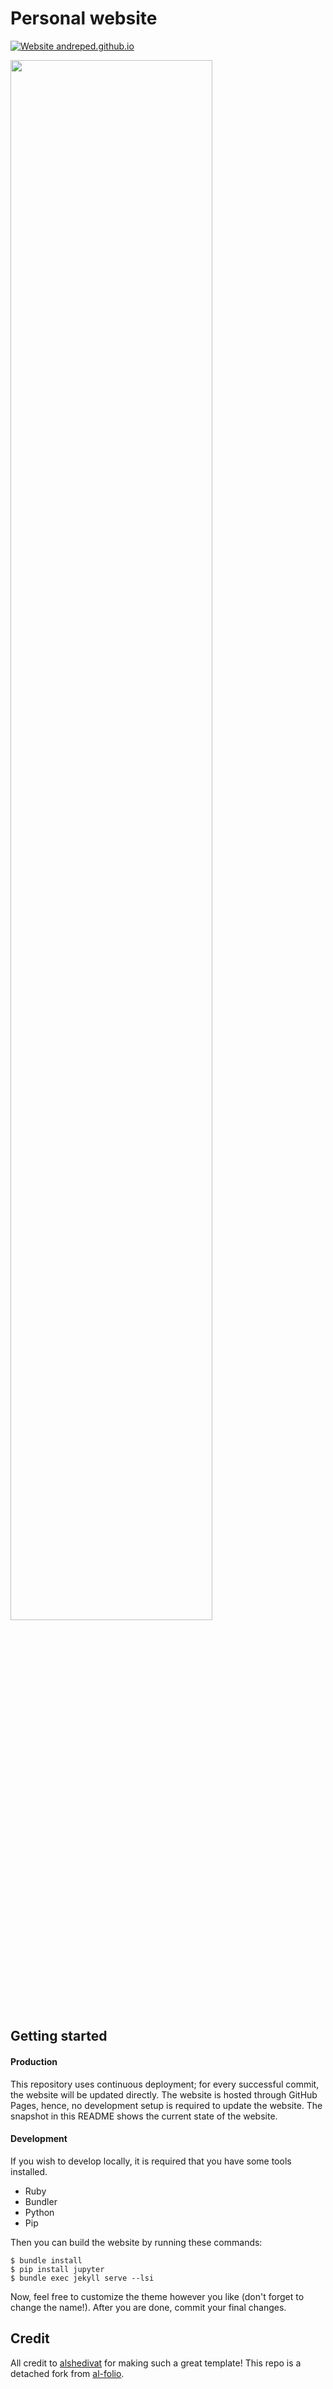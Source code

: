 Personal website
===================================

[![Website andreped.github.io](https://img.shields.io/website-up-down-green-red/https/andreped.github.io.svg)](https://andreped.github.io/)

<img src="https://github.com/andreped/andreped.github.io/releases/download/screenshot-website/screenshot.png" width="80%" height="80%">

## Getting started

#### Production
This repository uses continuous deployment; for every successful commit, the website will be updated directly.
The website is hosted through GitHub Pages, hence, no development setup is required to update the website.
The snapshot in this README shows the current state of the website.

#### Development
If you wish to develop locally, it is required that you have some tools installed.
* Ruby
* Bundler
* Python
* Pip
    
Then you can build the website by running these commands:

```
$ bundle install
$ pip install jupyter
$ bundle exec jekyll serve --lsi
```

Now, feel free to customize the theme however you like (don't forget to change the name!). After you are done, commit your final changes.

## Credit

All credit to [alshedivat](https://github.com/alshedivat) for making such a great template! This repo is a detached fork from [al-folio](https://github.com/alshedivat/al-folio).
